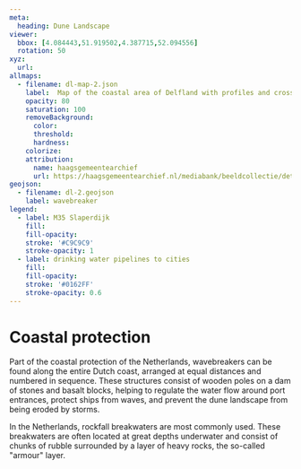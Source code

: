 ```yaml
---
meta:
  heading: Dune Landscape
viewer:
  bbox: [4.084443,51.919502,4.387715,52.094556]
  rotation: 50
xyz:
  url:
allmaps:
  - filename: dl-map-2.json
    label: 	Map of the coastal area of Delfland with profiles and cross-sections from around 1920
    opacity: 80
    saturation: 100
    removeBackground:
      color: 
      threshold: 
      hardness: 
    colorize:
    attribution:
      name: haagsgemeentearchief
      url: https://haagsgemeentearchief.nl/mediabank/beeldcollectie/detail/3f48cb01-490f-4ed5-85c9-11a12f961d4e/media/218e8035-93ff-4a75-ad69-2936e8e2bdc6
geojson:
  - filename: dl-2.geojson
    label: wavebreaker
legend:
  - label: M35 Slaperdijk
    fill: 
    fill-opacity: 
    stroke: '#C9C9C9'
    stroke-opacity: 1
  - label: drinking water pipelines to cities
    fill: 
    fill-opacity: 
    stroke: '#0162FF'
    stroke-opacity: 0.6
---
```


# Coastal protection

Part of the coastal protection of the Netherlands, wavebreakers can be found along the entire Dutch coast, arranged at equal distances and numbered in sequence. These structures consist of wooden poles on a dam of stones and basalt blocks, helping to regulate the water flow around port entrances, protect ships from waves, and prevent the dune landscape from being eroded by storms. 

In the Netherlands, rockfall breakwaters are most commonly used. These breakwaters are often located at great depths underwater and consist of chunks of rubble surrounded by a layer of heavy rocks, the so-called "armour" layer.
